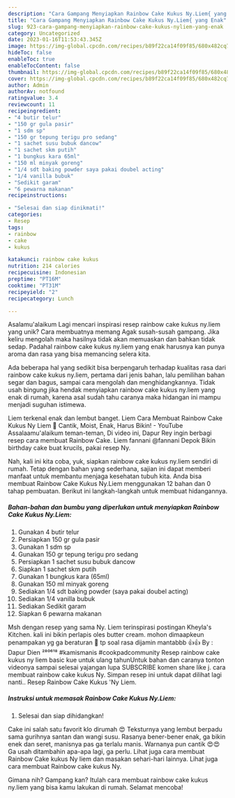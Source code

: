 ```yaml
---
description: "Cara Gampang Menyiapkan Rainbow Cake Kukus Ny.Liem{ yang Enak"
title: "Cara Gampang Menyiapkan Rainbow Cake Kukus Ny.Liem{ yang Enak"
slug: 923-cara-gampang-menyiapkan-rainbow-cake-kukus-nyliem-yang-enak
category: Uncategorized
date: 2023-01-16T11:53:43.345Z
image: https://img-global.cpcdn.com/recipes/b89f22ca14f09f85/680x482cq70/rainbow-cake-kukus-nyliem-foto-resep-utama.jpg
hideToc: false
enableToc: true
enableTocContent: false
thumbnail: https://img-global.cpcdn.com/recipes/b89f22ca14f09f85/680x482cq70/rainbow-cake-kukus-nyliem-foto-resep-utama.jpg
cover: https://img-global.cpcdn.com/recipes/b89f22ca14f09f85/680x482cq70/rainbow-cake-kukus-nyliem-foto-resep-utama.jpg
author: Admin
authorAv: notfound
ratingvalue: 3.4
reviewcount: 11
recipeingredient:
- "4 butir telur"
- "150 gr gula pasir"
- "1 sdm sp"
- "150 gr tepung terigu pro sedang"
- "1 sachet susu bubuk dancow"
- "1 sachet skm putih"
- "1 bungkus kara 65ml"
- "150 ml minyak goreng"
- "1/4 sdt baking powder saya pakai doubel acting"
- "1/4 vanilla bubuk"
- "Sedikit garam"
- "6 pewarna makanan"
recipeinstructions:

- "Selesai dan siap dinikmati!"
categories:
- Resep
tags:
- rainbow
- cake
- kukus

katakunci: rainbow cake kukus 
nutrition: 214 calories
recipecuisine: Indonesian
preptime: "PT16M"
cooktime: "PT31M"
recipeyield: "2"
recipecategory: Lunch

---
```



Asalamu'alaikum Lagi mencari inspirasi resep rainbow cake kukus ny.liem yang unik? Cara membuatnya memang Agak susah-susah gampang. Jika keliru mengolah maka hasilnya tidak akan memuaskan dan bahkan tidak sedap. Padahal rainbow cake kukus ny.liem yang enak harusnya kan punya aroma dan rasa yang bisa memancing selera kita.


Ada beberapa hal yang sedikit bisa berpengaruh terhadap kualitas rasa dari rainbow cake kukus ny.liem, pertama dari jenis bahan, lalu pemilihan bahan segar dan bagus, sampai cara mengolah dan menghidangkannya. Tidak usah bingung jika hendak menyiapkan rainbow cake kukus ny.liem yang enak di rumah, karena asal sudah tahu caranya maka hidangan ini mampu menjadi suguhan istimewa.

Liem terkenal enak dan lembut banget. Liem Cara Membuat Rainbow Cake Kukus Ny Liem 🍰 Cantik, Moist, Enak, Harus Bikin! - YouTube Assalaamu&#39;alaikum teman-teman, Di video ini, Dapur Rey ingin berbagi resep cara membuat Rainbow Cake. Liem fannani @fannani Depok Bikin birthday cake buat krucils, pakai resep Ny.


Nah, kali ini kita coba, yuk, siapkan rainbow cake kukus ny.liem sendiri di rumah. Tetap dengan bahan yang sederhana, sajian ini dapat memberi manfaat untuk membantu menjaga kesehatan tubuh kita. Anda bisa membuat Rainbow Cake Kukus Ny.Liem menggunakan 12 bahan dan 0 tahap pembuatan. Berikut ini langkah-langkah untuk membuat hidangannya.

<!--inarticleads1-->

##### Bahan-bahan dan bumbu yang diperlukan untuk menyiapkan Rainbow Cake Kukus Ny.Liem:

1. Gunakan 4 butir telur
1. Persiapkan 150 gr gula pasir
1. Gunakan 1 sdm sp
1. Gunakan 150 gr tepung terigu pro sedang
1. Persiapkan 1 sachet susu bubuk dancow
1. Siapkan 1 sachet skm putih
1. Gunakan 1 bungkus kara (65ml)
1. Gunakan 150 ml minyak goreng
1. Sediakan 1/4 sdt baking powder (saya pakai doubel acting)
1. Sediakan 1/4 vanilla bubuk
1. Sediakan Sedikit garam
1. Siapkan 6 pewarna makanan


Msh dengan resep yang sama Ny. Liem terinspirasi postingan Kheyla&#39;s Kitchen. kali ini bikin perlapis oles butter cream. mohon dimaapkeun penampakan yg ga beraturan 🙏 tp soal rasa dijamin mantabbb 👍👍 By : Dapur Dien ²⁸⁰⁶¹⁸ #kamismanis #cookpadcommunity Resep rainbow cake kukus ny liem basic kue untuk ulang tahunUntuk bahan dan caranya tonton videonya sampai selesai yajangan lupa SUBSCRIBE komen share like j. cara membuat rainbow cake kukus Ny. Simpan resep ini untuk dapat dilihat lagi nanti.. Resep Rainbow Cake Kukus &#39;Ny Liem. 

<!--inarticleads2-->

##### Instruksi untuk memasak Rainbow Cake Kukus Ny.Liem:


1. Selesai dan siap dihidangkan!

Cake ini salah satu favorit klo dirumah 😍 Teksturnya yang lembut berpadu sama gurihnya santan dan wangi susu. Rasanya bener-bener enak, ga bikin enek dan seret, manisnya pas ga terlalu manis. Warnanya pun cantik 😍😍 Ga usah ditambahin apa-apa lagi, ga perlu. Lihat juga cara membuat Rainbow Cake kukus Ny liem dan masakan sehari-hari lainnya. Lihat juga cara membuat Rainbow cake kukus Ny. 

Gimana nih? Gampang kan? Itulah cara membuat rainbow cake kukus ny.liem yang bisa kamu lakukan di rumah. Selamat mencoba!
